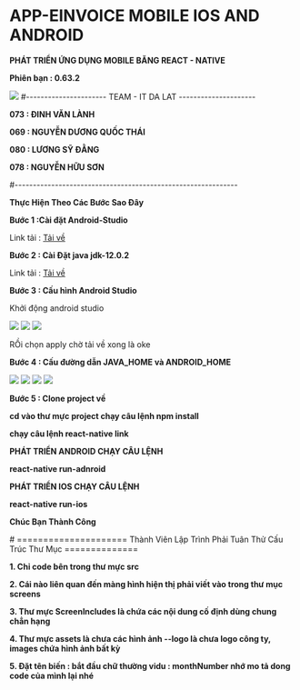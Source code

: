 # APP-EINVOICE MOBILE IOS AND ANDROID
<p><b>PHÁT TRIỂN ỨNG DỤNG MOBILE BĂNG REACT - NATIVE</b></p>
<p><b>Phiên bạn : 0.63.2</b></p>
<img src="https://ameinvoice.vn/wp-content/uploads/2020/04/logo-am-e-invoice-update.png"/>
#---------------------- TEAM - IT DA LAT ---------------------
<p><b> 073 : ĐINH VĂN LÀNH  </b></p> 
<p><b> 069 : NGUYỄN DƯƠNG QUỐC THÁI  </b></p> 
<p><b> 080 : LƯƠNG SỸ ĐẰNG  </b></p> 
<p><b> 078 : NGUYỄN HỮU SƠN  </b></p> 
#-------------------------------------------------------------
<p><b> Thực Hiện Theo Các Bước Sao Đây </b></p> 
<p><b>Bước 1 :Cài đặt Android-Studio  </b></p> 
<p> Link tải : <a href="https://developer.android.com/studio/index.html"> Tải về </a>  </p>
<p><b>Bước 2 : Cài Đặt java jdk-12.0.2 </b></p> 
<p> Link tải : <a href="https://www.filehorse.com/download-java-development-kit-64/41881/"> Tải về </a></p>
<p><b> Bước 3 : Cấu hình Android Studio </b></p> 
<p>Khởi động android studio</p>
<img src="https://github.com/thangnq37/AM-Einvoice-Mobile/blob/073_VAN_LANH/src/assets/doc/config_android.png"/>
<img src="https://github.com/thangnq37/AM-Einvoice-Mobile/blob/073_VAN_LANH/src/assets/doc/config_android2.png"/>
<img src="https://github.com/thangnq37/AM-Einvoice-Mobile/blob/073_VAN_LANH/src/assets/doc/config_android3.png"/>
<p> RỒi chọn apply chờ tải về xong là oke </b></p>
<p><b> Bước 4 : Cấu đường dẫn JAVA_HOME và ANDROID_HOME </b></p> 
<img src="https://github.com/thangnq37/AM-Einvoice-Mobile/blob/073_VAN_LANH/src/assets/doc/config_android4.png"/>
<img src="https://github.com/thangnq37/AM-Einvoice-Mobile/blob/073_VAN_LANH/src/assets/doc/config_android6.png"/>
<img src="https://github.com/thangnq37/AM-Einvoice-Mobile/blob/073_VAN_LANH/src/assets/doc/config_android7.png"/>
<img src="https://github.com/thangnq37/AM-Einvoice-Mobile/blob/073_VAN_LANH/src/assets/doc/config_android8.png"/>
<p><b> Bước 5 : Clone project về </b></p> 
<p><b> cd  vào thư mực project chạy câu lệnh npm install</b> </p>
<p><b> chạy câu lệnh react-native link</b></p>
<p><b>PHÁT TRIỂN ANDROID CHẠY CÂU LỆNH</b></p>
<p><b> react-native run-adnroid </b></p>
<p><b>PHÁT TRIỂN IOS CHẠY CÂU LỆNH</b></p>
<p><b> react-native run-ios </b></p>
<p><b> Chúc Bạn Thành Công </b></p>
# ===================== Thành Viên Lập Trình Phải Tuân Thử Cấu Trúc Thư Mục ==============
<p><b> 1. Chỉ code bên trong thư mực src  </b></p> 
<p><b> 2. Cái nào liên quan đến màng hình hiện thị phải viết vào trong thư mục screens  </b></p> 
<p><b> 3. Thư mực ScreenIncludes là chứa các nội dung cố định dùng chung chẳn hạng </b></p> 
<p><b> 4. Thư mực assets là chưa các hình ảnh --logo là chưa logo công ty, images chứa hình ảnh bất kỳ  </b></p> 
<p><b> 5. Đặt tên biến : bắt đầu chữ thường vidu : monthNumber nhớ mo tả dong code của mình lại nhé </b></p> 




                     
                  
